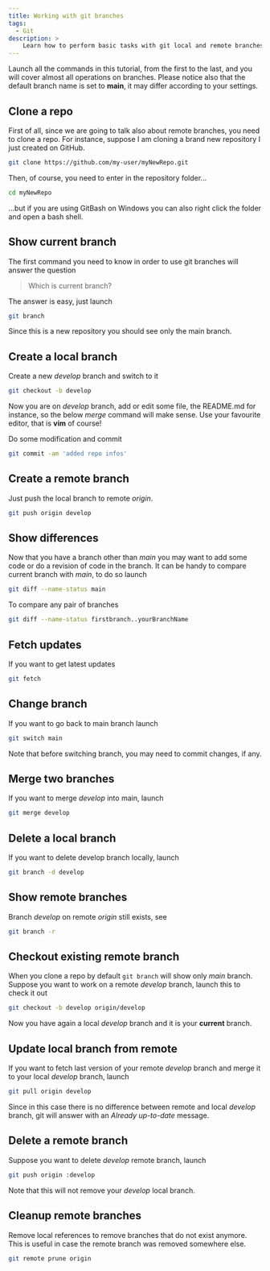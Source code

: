 ```yaml
---
title: Working with git branches
tags:
  - Git
description: >
    Learn how to perform basic tasks with git local and remote branches.
---
```


<div class="paper info">Launch all the commands in this tutorial, from the first to the last, and you will cover almost all operations on branches. Please notice also that the default branch name is set to <b>main</b>, it may differ according to your settings.</div>

## Clone a repo

First of all, since we are going to talk also about remote branches, you need to clone a repo. For instance, suppose I am cloning a brand new repository I just created on GitHub.

```bash
git clone https://github.com/my-user/myNewRepo.git
```

Then, of course, you need to enter in the repository folder...

```bash
cd myNewRepo
```

...but if you are using GitBash on Windows you can also right click the folder and open a bash shell.

## Show current branch

The first command you need to know in order to use git branches will answer the question

> Which is current branch?

The answer is easy, just launch

```bash
git branch
```

Since this is a new repository you should see only the main branch.

## Create a local branch

Create a new *develop* branch and switch to it

```bash
git checkout -b develop
```

Now you are on *develop* branch, add or edit some file, the README.md for instance, so the below *merge* command will make sense. Use your favourite editor, that is **vim** of course!

Do some modification and commit

```bash
git commit -am 'added repo infos'
```

## Create a remote branch

Just push the local branch to remote *origin*.

```bash
git push origin develop
```

## Show differences

Now that you have a branch other than *main* you may want to add some code or do a revision of code in the branch. It can be handy to compare current branch with *main*, to do so launch

```bash
git diff --name-status main
```

To compare any pair of branches

```bash
git diff --name-status firstbranch..yourBranchName
```

## Fetch updates

If you want to get latest updates

```bash
git fetch
```

## Change branch

If you want to go back to main branch launch

```bash
git switch main
```

Note that before switching branch, you may need to commit changes, if any.

## Merge two branches

If you want to merge *develop* into main, launch

```bash
git merge develop
```

## Delete a local branch

If you want to delete develop branch locally, launch

```bash
git branch -d develop
```

## Show remote branches

Branch *develop* on remote *origin* still exists, see

```bash
git branch -r
```

## Checkout existing remote branch

When you clone a repo by default `git branch` will show only *main* branch. Suppose you want to work on a remote *develop* branch, launch this to check it out

```bash
git checkout -b develop origin/develop
```

Now you have again a local *develop* branch and it is your **current** branch.

## Update local branch from remote

If you want to fetch last version of your remote *develop* branch and merge it to your local *develop* branch, launch

```bash
git pull origin develop
```

Since in this case there is no difference between remote and local *develop* branch, git will answer with an *Already up-to-date* message.

## Delete a remote branch

Suppose you want to delete *develop* remote branch, launch

```bash
git push origin :develop
```

Note that this will not remove your *develop* local branch.

## Cleanup remote branches

Remove local references to remove branches that do not exist anymore.
This is useful in case the remote branch was removed somewhere else.

```bash
git remote prune origin
```

